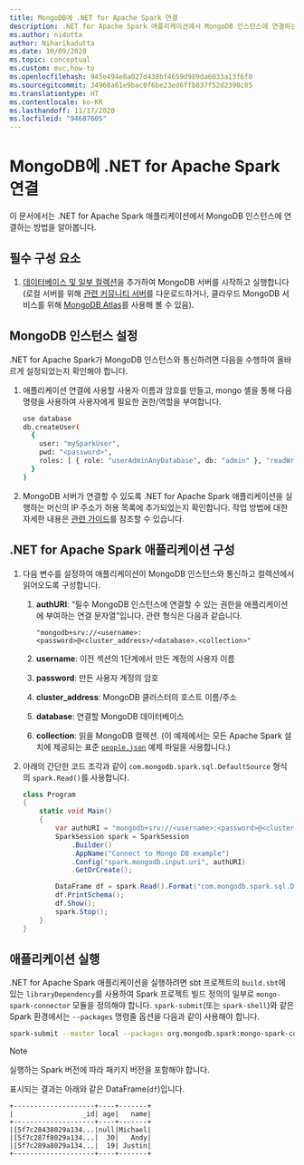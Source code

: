 ```yaml
---
title: MongoDB에 .NET for Apache Spark 연결
description: .NET for Apache Spark 애플리케이션에서 MongoDB 인스턴스에 연결하는 방법을 알아봅니다.
ms.author: nidutta
author: Niharikadutta
ms.date: 10/09/2020
ms.topic: conceptual
ms.custom: mvc,how-to
ms.openlocfilehash: 945e494e8a027d438bf4659d989da6033a13f6f0
ms.sourcegitcommit: 34968a61e9bac0f6be23ed6ffb837f52d2390c85
ms.translationtype: HT
ms.contentlocale: ko-KR
ms.lasthandoff: 11/17/2020
ms.locfileid: "94687605"
---
```

# <a name="connect-net-for-apache-spark-to-mongodb"></a>MongoDB에 .NET for Apache Spark 연결

이 문서에서는 .NET for Apache Spark 애플리케이션에서 MongoDB 인스턴스에 연결하는 방법을 알아봅니다.

## <a name="prerequisites"></a>필수 구성 요소

1. [데이터베이스 및 일부 컬렉션](https://docs.mongodb.com/manual/core/databases-and-collections/)을 추가하여 MongoDB 서버를 시작하고 실행합니다(로컬 서버를 위해 [관련 커뮤니티 서버](https://www.mongodb.com/try/download/community)를 다운로드하거나, 클라우드 MongoDB 서비스를 위해 [MongoDB Atlas](https://www.mongodb.com/cloud/atlas)를 사용해 볼 수 있음).

## <a name="set-up-your-mongodb-instance"></a>MongoDB 인스턴스 설정

.NET for Apache Spark가 MongoDB 인스턴스와 통신하려면 다음을 수행하여 올바르게 설정되었는지 확인해야 합니다.

1. 애플리케이션 연결에 사용할 사용자 이름과 암호를 만들고, mongo 셸을 통해 다음 명령을 사용하여 사용자에게 필요한 권한/역할을 부여합니다.

    ```bash
    use database
    db.createUser(
      {
        user: "mySparkUser",
        pwd: "<password>",
        roles: [ { role: "userAdminAnyDatabase", db: "admin" }, "readWriteAnyDatabase" ]
      }
    )
    ```

2. MongoDB 서버가 연결할 수 있도록 .NET for Apache Spark 애플리케이션을 실행하는 머신의 IP 주소가 허용 목록에 추가되었는지 확인합니다. 작업 방법에 대한 자세한 내용은 [관련 가이드](https://docs.atlas.mongodb.com/security/add-ip-address-to-list/)를 참조할 수 있습니다.

## <a name="configure-your-net-for-apache-spark-application"></a>.NET for Apache Spark 애플리케이션 구성

1. 다음 변수를 설정하여 애플리케이션이 MongoDB 인스턴스와 통신하고 컬렉션에서 읽어오도록 구성합니다.
    1. **authURI**: “필수 MongoDB 인스턴스에 연결할 수 있는 권한을 애플리케이션에 부여하는 연결 문자열”입니다. 관련 형식은 다음과 같습니다.

        ```
        "mongodb+srv://<username>:<password>@<cluster_address>/<database>.<collection>"
        ```

    2. **username**: 이전 섹션의 1단계에서 만든 계정의 사용자 이름
    3. **password**: 만든 사용자 계정의 암호
    4. **cluster_address**: MongoDB 클러스터의 호스트 이름/주소
    5. **database**: 연결할 MongoDB 데이터베이스
    6. **collection**: 읽을 MongoDB 컬렉션. (이 예제에서는 모든 Apache Spark 설치에 제공되는 표준 [`people.json`](https://github.com/apache/spark/blob/master/examples/src/main/resources/people.json) 예제 파일을 사용합니다.)

2. 아래의 간단한 코드 조각과 같이 `com.mongodb.spark.sql.DefaultSource` 형식의 `spark.Read()`를 사용합니다.

    ```csharp
    class Program
    {
        static void Main()
        {
            var authURI = "mongodb+srv://<username>:<password>@<cluster_address>/<database>.<collection>?retryWrites=true&w=majority";
            SparkSession spark = SparkSession
                .Builder()
                .AppName("Connect to Mongo DB example")
                .Config("spark.mongodb.input.uri", authURI)
                .GetOrCreate();

            DataFrame df = spark.Read().Format("com.mongodb.spark.sql.DefaultSource").Load();
            df.PrintSchema();
            df.Show();
            spark.Stop();
        }
    }
    ```

## <a name="run-your-application"></a>애플리케이션 실행

.NET for Apache Spark 애플리케이션을 실행하려면 sbt 프로젝트의 `build.sbt`에 있는 `libraryDependency`를 사용하여 Spark 프로젝트 빌드 정의의 일부로 `mongo-spark-connector` 모듈을 정의해야 합니다. `spark-submit`(또는 `spark-shell`)와 같은 Spark 환경에서는 `--packages` 명령줄 옵션을 다음과 같이 사용해야 합니다.

```bash
spark-submit --master local --packages org.mongodb.spark:mongo-spark-connector_2.12:3.0.0 --class org.apache.spark.deploy.dotnet.DotnetRunner microsoft-spark-<spark_majorversion-spark_minorversion>_<scala_majorversion.scala_minorversion>-<spark_dotnet_version>.jar yourApp.exe
```

> [!NOTE]
> 실행하는 Spark 버전에 따라 패키지 버전을 포함해야 합니다.

표시되는 결과는 아래와 같은 DataFrame(`df`)입니다.

```text
+--------------------+----+-------+
|                 _id| age|   name|
+--------------------+----+-------+
|[5f7c28438029a134...|null|Michael|
|[5f7c287f8029a134...|  30|   Andy|
|[5f7c289a8029a134...|  19| Justin|
+--------------------+----+-------+
```
